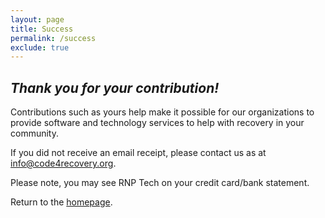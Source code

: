 ```yaml
---
layout: page
title: Success
permalink: /success
exclude: true
---
```


## _**Thank you** for your contribution!_

Contributions such as yours help make it possible for our organizations to provide software and technology services to help with recovery in your community.

If you did not receive an email receipt, please contact us as at [info@code4recovery.org](mailto:info@code4recovery.org).

Please note, you may see RNP Tech on your credit card/bank statement.

Return to the [homepage](/).
